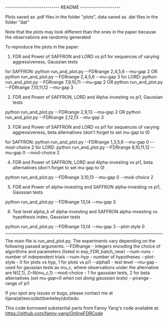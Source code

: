 --------------------------- README --------------------

Plots saved as .pdf files in the folder "plots", data saved as .dat files in the folder "dat"

Note that the plots may look different than the ones in the paper because the observations are randomly generated

To reproduce the plots in the paper:

1. FDR and Power of SAFFRON and LORD vs pi1 for sequences of varying aggressiveness, Gaussian tests

for SAFFRON: python run_and_plot.py --FDRrange 2,4,5,6 --mu-gap 2 OR python run_and_plot.py --FDRrange 2,4,5,6 --mu-gap 3
for LORD: python run_and_plot.py --FDRrange 7,9,10,11 --mu-gap 2 OR python run_and_plot.py --FDRrange 7,10,11,12 --mu-gap 3

2. FDR and Power of SAFFRON, LORD and Alpha-investing vs pi1, Gaussian tests

python run_and_plot.py --FDRrange 2,9,13 --mu-gap 2 OR python run_and_plot.py --FDRrange 2,12,13 --mu-gap 3

3. FDR and Power of SAFFRON and LORD vs pi1 for sequences of varying aggressiveness, beta alternatives (don't forget to set mu-gap to 0)

for SAFFRON: python run_and_plot.py --FDRrange 1,3,5,6 --mu-gap 0 --mod-choice 2
for LORD: python run_and_plot.py --FDRrange 8,10,11,12 --mu-gap 0 --mod-choice 2

4. FDR and Power of SAFFRON, LORD and Alpha-investing vs pi1, beta alternatives (don't forget to set mu-gap to 0)

python run_and_plot.py --FDRrange 3,10,13 --mu-gap 0 --mod-choice 2

5. FDR and Power of alpha-investing and SAFFRON alpha-investing vs pi1, Gaussian tests

python run_and_plot.py --FDRrange 13,14 --mu-gap 3

6. Test level alpha_k of alpha-investing and SAFFRON alpha-investing vs hypothesis index, Gaussian tests

python run_and_plot.py --FDRrange 13,14 --mu-gap 3 --plot-style 0


--------------------------------------------------------

The main file is run_and_plot.py. The experiments vary depending on the following passed arguments:
--FDRrange - integers encoding the choice of algorithms and parameters (listed in exp_FDR_batch_new)
--num-runs - number of independent trials
--num-hyp - number of hypotheses
--plot-style - 0 for plots vs hyp, 1 for plots vs pi1
--alpha0 - test level
--mu-gap - used for gaussian tests as mu_c, where observations under the alternative are N(Z,1), Z~N(mu_c,1)
--mod-choice - 1 for gaussian tests, 2 for beta alternatives (*set mu-gap=0 when not doing gaussian tests*)
--pirange - range of pi1

If you spot any issues or bugs, please contact me at tijana(at)eecs(dot)berkeley(dot)edu

This code borrowed substantial parts from Fanny Yang's code available at: https://github.com/fanny-yang/OnlineFDRCode


